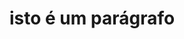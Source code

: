 <!DOCTYPE html>
<html lang="en">
<head>
    <meta charset="UTF-8">
    <meta http-equiv="X-UA-Compatible" content="IE=edge">
    <meta name="viewport" content="width=
    , initial-scale=1.0">
    <title>Document</title>
</head>    
<h1 id="h1" style="color: ;"
</p>isto é um parágrafo</p>       
</body>
</html>
     
    
